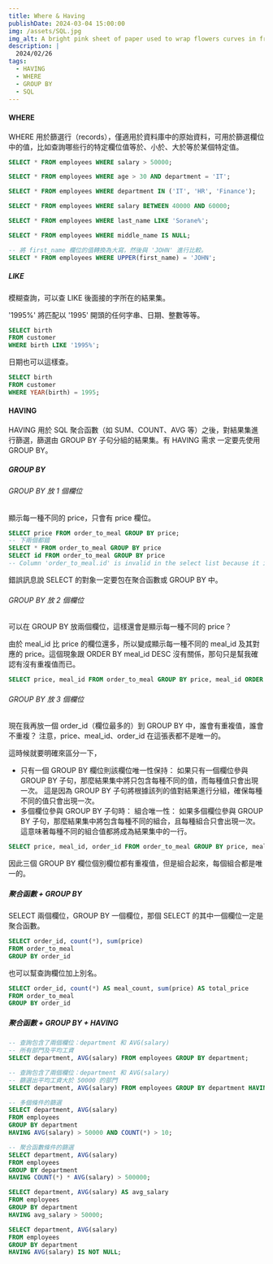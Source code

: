 ```yaml
---
title: Where & Having
publishDate: 2024-03-04 15:00:00
img: /assets/SQL.jpg
img_alt: A bright pink sheet of paper used to wrap flowers curves in front of rich blue background
description: |
  2024/02/26
tags:
  - HAVING
  - WHERE
  - GROUP BY
  - SQL
---
```


#### WHERE

WHERE 用於篩選行（records），僅適用於資料庫中的原始資料，可用於篩選欄位中的值，比如查詢哪些行的特定欄位值等於、小於、大於等於某個特定值。

```sql
SELECT * FROM employees WHERE salary > 50000;

SELECT * FROM employees WHERE age > 30 AND department = 'IT';

SELECT * FROM employees WHERE department IN ('IT', 'HR', 'Finance');

SELECT * FROM employees WHERE salary BETWEEN 40000 AND 60000;

SELECT * FROM employees WHERE last_name LIKE 'Sorane%';

SELECT * FROM employees WHERE middle_name IS NULL;

-- 將 first_name 欄位的值轉換為大寫，然後與 'JOHN' 進行比較。
SELECT * FROM employees WHERE UPPER(first_name) = 'JOHN';
```

##### LIKE

模糊查詢，可以查 LIKE 後面接的字所在的結果集。

'1995%' 將匹配以 '1995' 開頭的任何字串、日期、整數等等。

```sql
SELECT birth
FROM customer
WHERE birth LIKE '1995%';
```

日期也可以這樣查。

```sql
SELECT birth
FROM customer
WHERE YEAR(birth) = 1995;
```

#### HAVING

HAVING 用於 SQL 聚合函數（如 SUM、COUNT、AVG 等）之後，對結果集進行篩選，篩選由 GROUP BY 子句分組的結果集。有 HAVING 需求 一定要先使用 GROUP BY。

##### GROUP BY

###### GROUP BY 放 1 個欄位

顯示每一種不同的 price，只會有 price 欄位。

```sql
SELECT price FROM order_to_meal GROUP BY price;
-- 下兩個都錯
SELECT * FROM order_to_meal GROUP BY price
SELECT id FROM order_to_meal GROUP BY price
-- Column 'order_to_meal.id' is invalid in the select list because it is not contained in either an aggregate function or the GROUP BY clause.
```

錯誤訊息說 SELECT 的對象一定要包在聚合函數或 GROUP BY 中。

###### GROUP BY 放 2 個欄位

可以在 GROUP BY 放兩個欄位，這樣還會是顯示每一種不同的 price？

由於 meal_id 比 price 的欄位還多，所以變成顯示每一種不同的 meal_id 及其對應的 price。這個現象跟 ORDER BY meal_id DESC 沒有關係，那句只是幫我確認有沒有重複值而已。

```sql
SELECT price, meal_id FROM order_to_meal GROUP BY price, meal_id ORDER BY meal_id DESC;
```

###### GROUP BY 放 3 個欄位

現在我再放一個 order_id（欄位最多的）到 GROUP BY 中，誰會有重複值，誰會不重複？ 注意，price、meal_id、order_id 在這張表都不是唯一的。

這時候就要明確來區分一下，

- 只有一個 GROUP BY 欄位則該欄位唯一性保持：
  如果只有一個欄位參與 GROUP BY 子句，那麼結果集中將只包含每種不同的值，而每種值只會出現一次。 這是因為 GROUP BY 子句將根據該列的值對結果進行分組，確保每種不同的值只會出現一次。
- 多個欄位參與 GROUP BY 子句時：
  組合唯一性： 如果多個欄位參與 GROUP BY 子句，那麼結果集中將包含每種不同的組合，且每種組合只會出現一次。 這意味著每種不同的組合值都將成為結果集中的一行。

```sql
SELECT price, meal_id, order_id FROM order_to_meal GROUP BY price, meal_id, order_id ORDER BY order_id DESC;
```

因此三個 GROUP BY 欄位個別欄位都有重複值，但是組合起來，每個組合都是唯一的。

##### 聚合函數 + GROUP BY

SELECT 兩個欄位，GROUP BY 一個欄位，那個 SELECT 的其中一個欄位一定是聚合函數。

```sql
SELECT order_id, count(*), sum(price)
FROM order_to_meal
GROUP BY order_id
```

也可以幫查詢欄位加上別名。

```sql
SELECT order_id, count(*) AS meal_count, sum(price) AS total_price
FROM order_to_meal
GROUP BY order_id
```

##### 聚合函數 + GROUP BY + HAVING

```sql
-- 查詢包含了兩個欄位：department 和 AVG(salary)
-- 所有部門及平均工資
SELECT department, AVG(salary) FROM employees GROUP BY department;

-- 查詢包含了兩個欄位：department 和 AVG(salary)
-- 篩選出平均工資大於 50000 的部門
SELECT department, AVG(salary) FROM employees GROUP BY department HAVING AVG(salary) > 50000;

-- 多個條件的篩選
SELECT department, AVG(salary)
FROM employees
GROUP BY department
HAVING AVG(salary) > 50000 AND COUNT(*) > 10;

-- 聚合函數條件的篩選
SELECT department, AVG(salary)
FROM employees
GROUP BY department
HAVING COUNT(*) * AVG(salary) > 500000;

SELECT department, AVG(salary) AS avg_salary
FROM employees
GROUP BY department
HAVING avg_salary > 50000;

SELECT department, AVG(salary)
FROM employees
GROUP BY department
HAVING AVG(salary) IS NOT NULL;
```
